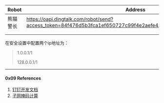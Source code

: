 





| Robot    | Address                                                      |      |
| -------- | ------------------------------------------------------------ | ---- |
| 熊猫警长 | https://oapi.dingtalk.com/robot/send?access_token=84f476d5b3fca1ef650727c99f4e2aefe43d710aa9fd187e0e35ff5e1576a1fe |      |
|          |                                                              |      |
|          |                                                              |      |



在安全设置中配置两个ip地址为：

> 1.0.0.1/1
>
> 128.0.0.1/1



----

#### 0x09 References

1. [钉钉开发文档](https://ding-doc.dingtalk.com/doc#/serverapi2/qf2nxq)
2. [子网掩码计算](http://tool.chinaz.com/Tools/subnetmask)



